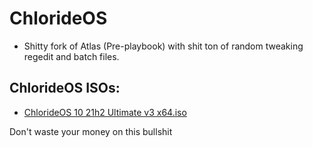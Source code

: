 # ChlorideOS

- Shitty fork of Atlas (Pre-playbook) with shit ton of random tweaking regedit and batch files.

## ChlorideOS ISOs:
- [ChlorideOS 10 21h2 Ultimate v3 x64.iso](https://qiwi.gg/file/4U9s6297-ChlorideOS1021h2Ultimatev3x64)

Don't waste your money on this bullshit
